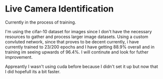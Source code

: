 # Live Camera Identification

Currently in the process of training. 

I'm using the cifar-10 dataset for images since I don't have the necessary resources to gather and process larger image datasets.
Using a custom convluted network, since that proves to be decent currently, i have currently trained to 23/200 epochs and I have getting 88.9% overall and in training im seeing upwards of 96.4%. I will continute and look for futher improvement. 

Appreantly I wasn't using cuda before because I didn't set it up but now that I did hopefull its a bit faster. 

